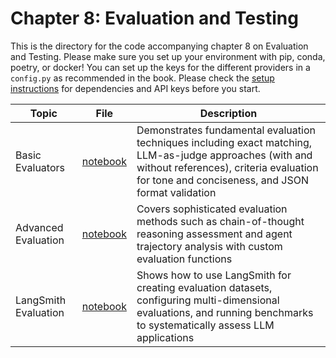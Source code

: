 # Chapter 8: Evaluation and Testing

This is the directory for the code accompanying chapter 8 on Evaluation and Testing.
Please make sure you set up your environment with pip, conda, poetry, or docker! You can set up the keys for the different providers in a `config.py` as recommended in the book. Please check the [setup instructions](../SETUP.md) for dependencies and API keys before you start.

| Topic | File | Description |
|-------|------|-------------|
| Basic Evaluators | [notebook](basic_evaluators.ipynb) | Demonstrates fundamental evaluation techniques including exact matching, LLM-as-judge approaches (with and without references), criteria evaluation for tone and conciseness, and JSON format validation |
| Advanced Evaluation | [notebook](advanced_evaluation.ipynb) | Covers sophisticated evaluation methods such as chain-of-thought reasoning assessment and agent trajectory analysis with custom evaluation functions |
| LangSmith Evaluation | [notebook](langsmith_evaluation.ipynb) | Shows how to use LangSmith for creating evaluation datasets, configuring multi-dimensional evaluations, and running benchmarks to systematically assess LLM applications |
